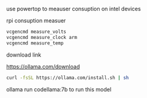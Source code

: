 use powertop to meauser consuption on intel devices



rpi consuption measuer 
```bash
vcgencmd measure_volts   
vcgencmd measure_clock arm   
vcgencmd measure_temp   
```


download link 

https://ollama.com/download


```bash
curl -fsSL https://ollama.com/install.sh | sh
```
ollama run codellama:7b to run this model
